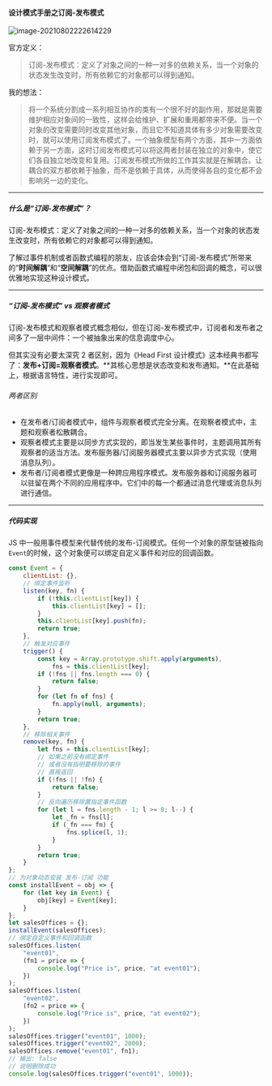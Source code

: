 #### 设计模式手册之订阅-发布模式

![image-20210802222614229](https://gitee.com/p_pj/pig/raw/master/img/image-20210802222614229.png)

官方定义：

> 订阅-发布模式：定义了对象之间的一种一对多的依赖关系，当一个对象的状态发生改变时，所有依赖它的对象都可以得到通知。

我的想法：

> 将一个系统分割成一系列相互协作的类有一个很不好的副作用，那就是需要维护相应对象间的一致性，这样会给维护、扩展和重用都带来不便。当一个对象的改变需要同时改变其他对象，而且它不知道具体有多少对象需要改变时，就可以使用订阅发布模式了。一个抽象模型有两个方面，其中一方面依赖于另一方面，这时订阅发布模式可以将这两者封装在独立的对象中，使它们各自独立地改变和复用。订阅发布模式所做的工作其实就是在解耦合。让耦合的双方都依赖于抽象，而不是依赖于具体，从而使得各自的变化都不会影响另一边的变化。

-----

##### 什么是“订阅-发布模式”？

订阅-发布模式：定义了对象之间的一种一对多的依赖关系，当一个对象的状态发生改变时，所有依赖它的对象都可以得到通知。

了解过事件机制或者函数式编程的朋友，应该会体会到“订阅-发布模式”所带来的“**时间解耦**”和“**空间解耦**”的优点。借助函数式编程中闭包和回调的概念，可以很优雅地实现这种设计模式。

-------

##### “订阅-发布模式” vs 观察者模式

订阅-发布模式和观察者模式概念相似，但在订阅-发布模式中，订阅者和发布者之间多了一层中间件：一个被抽象出来的信息调度中心。

但其实没有必要太深究 2 者区别，因为《Head First 设计模式》这本经典书都写了：**发布+订阅=观察者模式**。**其核心思想是状态改变和发布通知。**在此基础上，根据语言特性，进行实现即可。

###### 两者区别

- 在发布者/订阅者模式中，组件与观察者模式完全分离。在观察者模式中，主题和观察者松散耦合。
- 观察者模式主要是以同步方式实现的，即当发生某些事件时，主题调用其所有观察者的适当方法。发布服务器/订阅服务器模式主要以异步方式实现（使用消息队列）。
- 发布者/订阅者模式更像是一种跨应用程序模式。发布服务器和订阅服务器可以驻留在两个不同的应用程序中。它们中的每一个都通过消息代理或消息队列进行通信。



-------

##### 代码实现

JS 中一般用事件模型来代替传统的发布-订阅模式。任何一个对象的原型链被指向`Event`的时候，这个对象便可以绑定自定义事件和对应的回调函数。

```javascript
const Event = {
    clientList: {},
    // 绑定事件监听
    listen(key, fn) {
        if (!this.clientList[key]) {
            this.clientList[key] = [];
        }
        this.clientList[key].push(fn);
        return true;
    },
    // 触发对应事件
    trigger() {
        const key = Array.prototype.shift.apply(arguments),
            fns = this.clientList[key];
        if (!fns || fns.length === 0) {
            return false;
        }
        for (let fn of fns) {
            fn.apply(null, arguments);
        }
        return true;
    },
    // 移除相关事件
    remove(key, fn) {
        let fns = this.clientList[key];
        // 如果之前没有绑定事件
        // 或者没有指明要移除的事件
        // 直接返回
        if (!fns || !fn) {
            return false;
        }
        // 反向遍历移除置指定事件函数
        for (let l = fns.length - 1; l >= 0; l--) {
            let _fn = fns[l];
            if (_fn === fn) {
                fns.splice(l, 1);
            }
        }
        return true;
    }
};
// 为对象动态安装 发布-订阅 功能
const installEvent = obj => {
    for (let key in Event) {
        obj[key] = Event[key];
    }
};
let salesOffices = {};
installEvent(salesOffices);
// 绑定自定义事件和回调函数
salesOffices.listen(
    "event01",
    (fn1 = price => {
        console.log("Price is", price, "at event01");
    })
);
salesOffices.listen(
    "event02",
    (fn2 = price => {
        console.log("Price is", price, "at event02");
    })
);
salesOffices.trigger("event01", 1000);
salesOffices.trigger("event02", 2000);
salesOffices.remove("event01", fn1);
// 输出: false
// 说明删除成功
console.log(salesOffices.trigger("event01", 1000));
```